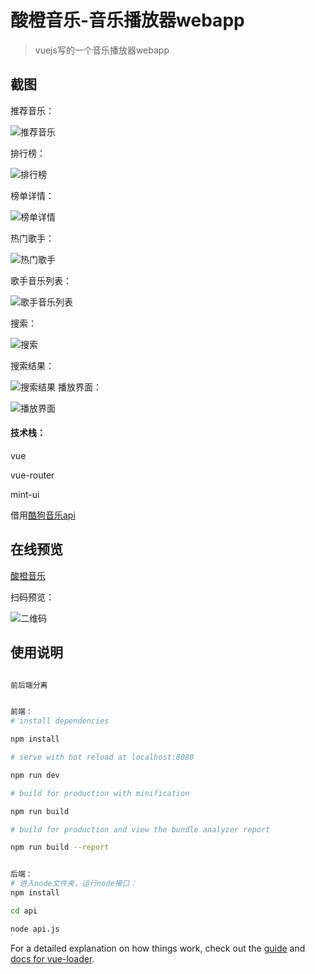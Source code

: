 # 酸橙音乐-音乐播放器webapp

> vuejs写的一个音乐播放器webapp

## 截图

推荐音乐：

![推荐音乐](./musicImg/1.PNG)

排行榜：

![排行榜](./musicImg/2.PNG)

榜单详情：

![榜单详情](./musicImg/3.PNG)

热门歌手：

![热门歌手](./musicImg/4.PNG)

歌手音乐列表：

![歌手音乐列表](./musicImg/5.PNG)

搜索：

![搜索](./musicImg/6.PNG)

搜索结果：

![搜索结果](./musicImg/7.PNG)
播放界面：

![播放界面](./musicImg/8.PNG)



#### 技术栈：

vue

vue-router

mint-ui

借用[酷狗音乐api](http://blog.yizicheng.cn/%E9%85%B7%E7%8B%97%E9%9F%B3%E4%B9%90api%E6%8E%A5%E5%8F%A3)


## 在线预览

[酸橙音乐](http://musicapp.yizicheng.cn)

扫码预览：

![二维码](./musicImg/6.PNG)





## 使用说明


``` bash

前后端分离


前端：
# install dependencies

npm install

# serve with hot reload at localhost:8080

npm run dev

# build for production with minification

npm run build

# build for production and view the bundle analyzer report

npm run build --report


后端：
# 进入node文件夹，运行node接口：
npm install

cd api

node api.js
```

For a detailed explanation on how things work, check out the [guide](http://vuejs-templates.github.io/webpack/) and [docs for vue-loader](http://vuejs.github.io/vue-loader).
